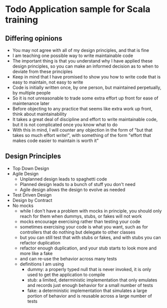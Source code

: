 # Todo Application sample for Scala training

## Differing opinions
- You may not agree with all of my design principles, and that is fine
- I am teaching one possible way to write maintainable code
- The important thing is that you understand why I have applied these design principles, so you can make an informed decision as to when to deviate from these principles
- Keep in mind that I have promised to show you how to write code that is easy to maintain, not easy to write
- Code is initially written once, by one person, but maintained perpetually, by multiple people
- So it is not unreasonable to trade some extra effort up front for ease of maintenance later
- Before objecting to any practice that seems like extra work up front, think about maintainability
- It takes a great deal of discipline and effort to write maintainable code, but it is not complicated once you know what to do
- With this in mind, I will counter any objection in the form of "but that takes so much effort write!", with something of the form "effort that makes code easier to maintain is worth it"

## Design Principles
- Top Down Design
- Agile Design
    - Unplanned design leads to spaghetti code
    - Planned design leads to a bunch of stuff you don't need
    - Agile design allows the design to evolve as needed
- Test Driven Design
- Design by Contract
- No mocks
    - while I don't have a problem with mocks in principle, you should only reach for them when dummys, stubs, or fakes will not work
    - mocks encourage exercising rather than testing your code
    - sometimes exercising your code is what you want, such as for controllers that do nothing but delegate to other classes
    - but you can still test that with stubs or fakes, and with stubs you can refactor duplication
    - refactor enough duplication, and your stub starts to look more and more like a fake
    - and can re-use the behavior across many tests
    - definitions I am using
        - dummy: a properly typed null that is never invoked, it is only used to get the application to compile
        - stub: a limited, deterministic implementation that only emulates and records just enough behavior for a small number of tests
        - fake: a deterministic implementation that simulates a large portion of behavior and is reusable across a large number of tests

